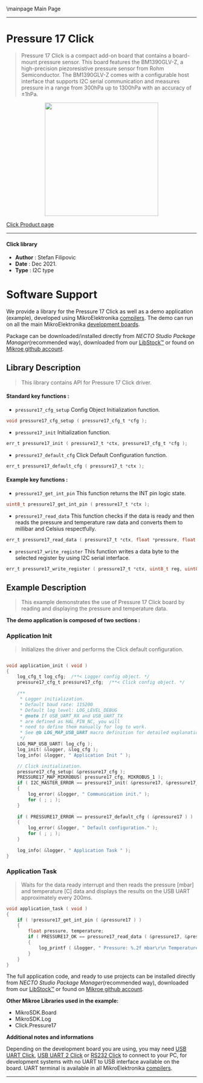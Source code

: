 \mainpage Main Page

---
# Pressure 17 Click

> Pressure 17 Click is a compact add-on board that contains a board-mount pressure sensor. This board features the BM1390GLV-Z, a high-precision piezoresistive pressure sensor from Rohm Semiconductor. The BM1390GLV-Z comes with a configurable host interface that supports I2C serial communication and measures pressure in a range from 300hPa up to 1300hPa with an accuracy of ±1hPa.

<p align="center">
  <img src="https://download.mikroe.com/images/click_for_ide/pressure17_click.png" height=300px>
</p>

[Click Product page](https://www.mikroe.com/pressure-17-click)

---


#### Click library

- **Author**        : Stefan Filipovic
- **Date**          : Dec 2021.
- **Type**          : I2C type


# Software Support

We provide a library for the Pressure 17 Click
as well as a demo application (example), developed using MikroElektronika
[compilers](https://www.mikroe.com/necto-studio).
The demo can run on all the main MikroElektronika [development boards](https://www.mikroe.com/development-boards).

Package can be downloaded/installed directly from *NECTO Studio Package Manager*(recommended way), downloaded from our [LibStock&trade;](https://libstock.mikroe.com) or found on [Mikroe github account](https://github.com/MikroElektronika/mikrosdk_click_v2/tree/master/clicks).

## Library Description

> This library contains API for Pressure 17 Click driver.

#### Standard key functions :

- `pressure17_cfg_setup` Config Object Initialization function.
```c
void pressure17_cfg_setup ( pressure17_cfg_t *cfg );
```

- `pressure17_init` Initialization function.
```c
err_t pressure17_init ( pressure17_t *ctx, pressure17_cfg_t *cfg );
```

- `pressure17_default_cfg` Click Default Configuration function.
```c
err_t pressure17_default_cfg ( pressure17_t *ctx );
```

#### Example key functions :

- `pressure17_get_int_pin` This function returns the INT pin logic state.
```c
uint8_t pressure17_get_int_pin ( pressure17_t *ctx );
```

- `pressure17_read_data` This function checks if the data is ready and then reads the pressure and temperature raw data and converts them to millibar and Celsius respectfully.
```c
err_t pressure17_read_data ( pressure17_t *ctx, float *pressure, float *temperature );
```

- `pressure17_write_register` This function writes a data byte to the selected register by using I2C serial interface.
```c
err_t pressure17_write_register ( pressure17_t *ctx, uint8_t reg, uint8_t data_in );
```

## Example Description

> This example demonstrates the use of Pressure 17 Click board by reading and displaying the pressure and temperature data.

**The demo application is composed of two sections :**

### Application Init

> Initializes the driver and performs the Click default configuration.

```c

void application_init ( void )
{
    log_cfg_t log_cfg;  /**< Logger config object. */
    pressure17_cfg_t pressure17_cfg;  /**< Click config object. */

    /** 
     * Logger initialization.
     * Default baud rate: 115200
     * Default log level: LOG_LEVEL_DEBUG
     * @note If USB_UART_RX and USB_UART_TX 
     * are defined as HAL_PIN_NC, you will 
     * need to define them manually for log to work. 
     * See @b LOG_MAP_USB_UART macro definition for detailed explanation.
     */
    LOG_MAP_USB_UART( log_cfg );
    log_init( &logger, &log_cfg );
    log_info( &logger, " Application Init " );

    // Click initialization.
    pressure17_cfg_setup( &pressure17_cfg );
    PRESSURE17_MAP_MIKROBUS( pressure17_cfg, MIKROBUS_1 );
    if ( I2C_MASTER_ERROR == pressure17_init( &pressure17, &pressure17_cfg ) ) 
    {
        log_error( &logger, " Communication init." );
        for ( ; ; );
    }
    
    if ( PRESSURE17_ERROR == pressure17_default_cfg ( &pressure17 ) )
    {
        log_error( &logger, " Default configuration." );
        for ( ; ; );
    }
    
    log_info( &logger, " Application Task " );
}

```

### Application Task

> Waits for the data ready interrupt and then reads the pressure [mbar] and temperature [C] data
and displays the results on the USB UART approximately every 200ms.

```c
void application_task ( void )
{
    if ( !pressure17_get_int_pin ( &pressure17 ) )
    {
        float pressure, temperature;
        if ( PRESSURE17_OK == pressure17_read_data ( &pressure17, &pressure, &temperature ) )
        {
            log_printf ( &logger, " Pressure: %.2f mbar\r\n Temperature: %.2f C\r\n\n", pressure, temperature );
        }
    }
}
```

The full application code, and ready to use projects can be installed directly from *NECTO Studio Package Manager*(recommended way), downloaded from our [LibStock&trade;](https://libstock.mikroe.com) or found on [Mikroe github account](https://github.com/MikroElektronika/mikrosdk_click_v2/tree/master/clicks).

**Other Mikroe Libraries used in the example:**

- MikroSDK.Board
- MikroSDK.Log
- Click.Pressure17

**Additional notes and informations**

Depending on the development board you are using, you may need
[USB UART Click](https://www.mikroe.com/usb-uart-click),
[USB UART 2 Click](https://www.mikroe.com/usb-uart-2-click) or
[RS232 Click](https://www.mikroe.com/rs232-click) to connect to your PC, for
development systems with no UART to USB interface available on the board. UART
terminal is available in all MikroElektronika
[compilers](https://shop.mikroe.com/compilers).

---
